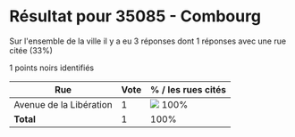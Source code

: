 # Résultat pour 35085 - Combourg

Sur l'ensemble de la ville il y a eu 3 réponses dont 1 réponses avec une rue citée (33%)

1 points noirs identifiés

| Rue | Vote | % / les rues cités|
|-----|------|-------------------|
| Avenue de la Libération | 1 | <img src="../../img/bar_100.gif" />&nbsp;100%|
| **Total** | 1 | 100%|
